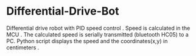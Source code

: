 # Differential-Drive-Bot
Differential drive robot with PID speed control .
Speed is calculated in the MCU .
The calculated speed is serially transmitted (bluetooth HC05) to a PC.
Python script displays the speed and the coordinates(x,y) in centimeters . 
